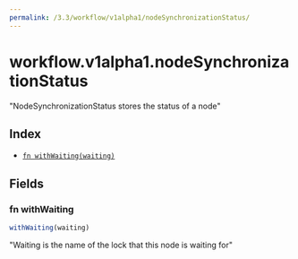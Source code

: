 ```yaml
---
permalink: /3.3/workflow/v1alpha1/nodeSynchronizationStatus/
---
```


# workflow.v1alpha1.nodeSynchronizationStatus

"NodeSynchronizationStatus stores the status of a node"

## Index

* [`fn withWaiting(waiting)`](#fn-withwaiting)

## Fields

### fn withWaiting

```ts
withWaiting(waiting)
```

"Waiting is the name of the lock that this node is waiting for"